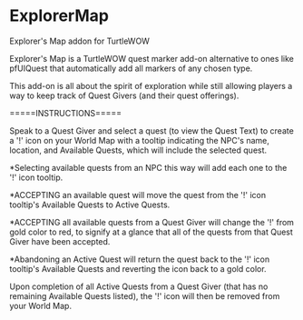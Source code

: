 # ExplorerMap
Explorer's Map addon for TurtleWOW


Explorer's Map is a TurtleWOW quest marker add-on alternative to ones like pfUIQuest that automatically add all markers of any chosen type.

This add-on is all about the spirit of exploration while still allowing players a way to keep track of Quest Givers (and their quest offerings).

=====INSTRUCTIONS=====

Speak to a Quest Giver and select a quest (to view the Quest Text) to create a '!' icon on your World Map with a tooltip indicating the NPC's name, location, and Available Quests, which will include the selected quest.

*Selecting available quests from an NPC this way will add each one to the '!' icon tooltip.

*ACCEPTING an available quest will move the quest from the '!' icon tooltip's Available Quests to Active Quests.

*ACCEPTING all available quests from a Quest Giver will change the '!' from gold color to red, to signify at a glance that all of the quests from that Quest Giver have been accepted.

*Abandoning an Active Quest will return the quest back to the '!' icon tooltip's Available Quests and reverting the icon back to a gold color.


Upon completion of all Active Quests from a Quest Giver (that has no remaining Available Quests listed), the '!' icon will then be removed from your World Map.
